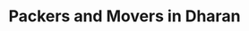 ---
title: "Packers and Movers in Dharan"
location: "Dharan"
description: "Find the best packers and movers in Dharan area"
introduction: ""
bgImage: "./images/hero-image.png"
bgColor: ""
tags:
  [
    "packers and movers in Dharan",
    "moving company in Dharan",
    "Chatara Line",
    "Janapath",
    "Railway Line",
    "Panbari",
  ]
---
